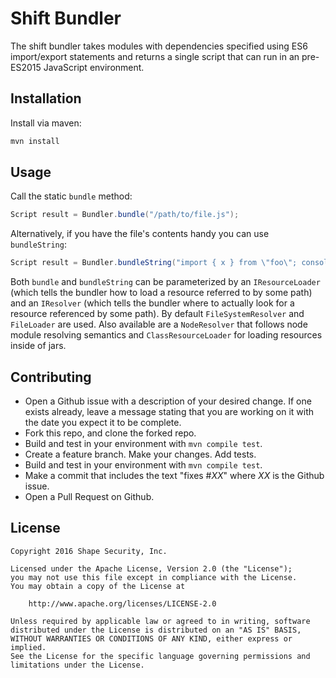 # Shift Bundler

The shift bundler takes modules with dependencies specified using ES6 import/export statements 
and returns a single script that can run in an pre-ES2015 JavaScript environment.

## Installation

Install via maven:

```sh
mvn install
```

## Usage

Call the static `bundle` method:

```java
Script result = Bundler.bundle("/path/to/file.js");
```

Alternatively, if you have the file's contents handy you can use `bundleString`:

```java
Script result = Bundler.bundleString("import { x } from \"foo\"; console.log(x);");
```

Both `bundle` and `bundleString` can be parameterized by an `IResourceLoader` (which tells the 
bundler how to load a resource referred to by some path) and an `IResolver` (which tells the 
bundler where to actually look for a resource referenced by some path). By default 
`FileSystemResolver` and `FileLoader` are used. Also available are a `NodeResolver` that follows
node module resolving semantics and `ClassResourceLoader` for loading resources inside of jars.

## Contributing

* Open a Github issue with a description of your desired change. If one exists already, leave 
a message stating that you are working on it with the date you expect it to be complete.
* Fork this repo, and clone the forked repo.
* Build and test in your environment with `mvn compile test`.
* Create a feature branch. Make your changes. Add tests.
* Build and test in your environment with `mvn compile test`.
* Make a commit that includes the text "fixes #*XX*" where *XX* is the Github issue.
* Open a Pull Request on Github.

## License

    Copyright 2016 Shape Security, Inc.

    Licensed under the Apache License, Version 2.0 (the "License");
    you may not use this file except in compliance with the License.
    You may obtain a copy of the License at

        http://www.apache.org/licenses/LICENSE-2.0

    Unless required by applicable law or agreed to in writing, software
    distributed under the License is distributed on an "AS IS" BASIS,
    WITHOUT WARRANTIES OR CONDITIONS OF ANY KIND, either express or implied.
    See the License for the specific language governing permissions and
    limitations under the License.
